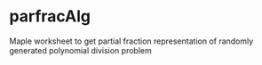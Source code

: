 # parfracAlg
Maple worksheet to get partial fraction representation of randomly generated polynomial division problem